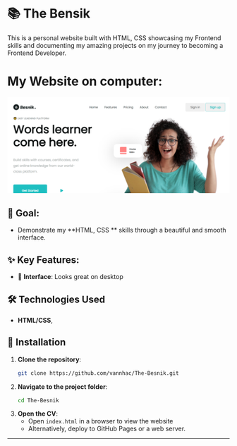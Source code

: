 # 📚 The Bensik

This is a personal website built with HTML, CSS showcasing my Frontend skills and documenting my amazing projects on my journey to becoming a Frontend Developer.
# My Website on computer:
 ![Pc](./assets/img/bensik_img.png) 
## 🎯 Goal: 
- Demonstrate my **HTML, CSS ** skills through a beautiful and smooth interface.

## ✨ Key Features:
- 📱 **Interface**: Looks great on desktop
## 🛠 Technologies Used
-  **HTML/CSS**,
## 📖 Installation
1. **Clone the repository**:
   ```bash
   git clone https://github.com/vannhac/The-Besnik.git
   ```
2. **Navigate to the project folder**:
   ```bash
   cd The-Besnik
   ```
3. **Open the CV**:
   - Open `index.html` in a browser to view the website
   - Alternatively, deploy to GitHub Pages or a web server.

---
